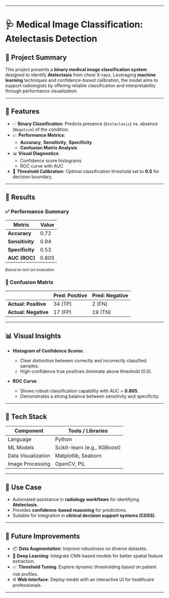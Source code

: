 

---

# 🩺 Medical Image Classification: Atelectasis Detection

## 🧠 Project Summary

This project presents a **binary medical image classification system** designed to identify **Atelectasis** from chest X-rays. Leveraging **machine learning** techniques and confidence-based calibration, the model aims to support radiologists by offering reliable classification and interpretability through performance visualization.

---

## 🚀 Features

- ✅ **Binary Classification**: Predicts presence (`Atelectasis`) vs. absence (`Negative`) of the condition.
- 📈 **Performance Metrics**:
  - **Accuracy**, **Sensitivity**, **Specificity**
  - **Confusion Matrix Analysis**
- 📊 **Visual Diagnostics**:
  - Confidence score histograms
  - ROC curve with AUC
- 📌 **Threshold Calibration**: Optimal classification threshold set to **0.5** for decision boundary.

---

## 🧪 Results

### ✅ Performance Summary

| Metric         | Value   |
|----------------|---------|
| **Accuracy**   | 0.72    |
| **Sensitivity**| 0.94    |
| **Specificity**| 0.53    |
| **AUC (ROC)**  | 0.805   |

<sub>*Based on test set evaluation*</sub>

### 🧾 Confusion Matrix

|                | Pred: Positive | Pred: Negative |
|----------------|----------------|----------------|
| **Actual: Positive** | 34 (TP)         | 2 (FN)          |
| **Actual: Negative** | 17 (FP)         | 19 (TN)         |

---

## 📊 Visual Insights

- **Histogram of Confidence Scores**:
  - Clear distinction between correctly and incorrectly classified samples.
  - High-confidence true positives dominate above threshold (0.5).
  
- **ROC Curve**:
  - Shows robust classification capability with AUC = **0.805**.
  - Demonstrates a strong balance between sensitivity and specificity.

---

## 🧰 Tech Stack

| Component          | Tools / Libraries             |
|-------------------|-------------------------------|
| Language           | Python                        |
| ML Models          | Scikit-learn (e.g., XGBoost)  |
| Data Visualization | Matplotlib, Seaborn           |
| Image Processing   | OpenCV, PIL                   |

---

## 🩻 Use Case

- Automated assistance in **radiology workflows** for identifying **Atelectasis**.
- Provides **confidence-based reasoning** for predictions.
- Suitable for integration in **clinical decision support systems (CDSS)**.

---

## 🔮 Future Improvements

- 📦 **Data Augmentation**: Improve robustness on diverse datasets.
- 🧠 **Deep Learning**: Integrate CNN-based models for better spatial feature extraction.
- 📈 **Threshold Tuning**: Explore dynamic thresholding based on patient risk profiles.
- 🌐 **Web Interface**: Deploy model with an interactive UI for healthcare professionals.

---
